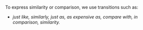 To express similarity or comparison, we use transitions such as: 
- _just like, similarly, just as, as expensive as, compare with, in comparison, similarity._